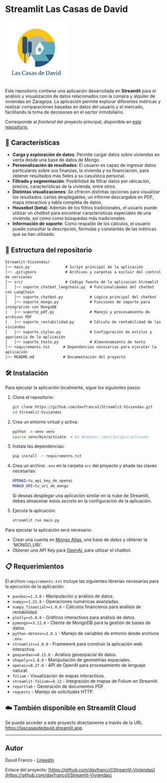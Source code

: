# Streamlit Las Casas de David

<img src="images/logo_transparent-glow.png" width="200">

Este repositorio contiene una aplicación desarrollada en **Streamlit** para el análisis y visualización de datos relacionados con la compra y alquiler de viviendas en Zaragoza. La aplicación permite explorar diferentes métricas y realizar comparaciones basadas en datos del usuario y el mercado, facilitando la toma de decisiones en el sector inmobiliario.

Corresponde al *frontend* del proyecto principal, disponible en [este repositorio](https://github.com/davfranco1/Proyecto-Rentabilidad-Viviendas).

## 🏡 Características

- **Carga y exploración de datos**: Permite cargar datos sobre viviendas en venta desde una base de datos de Mongo.
- **Personalización de resultados**: El usuario es capaz de ingresar datos particulares sobre sus finanzas, la vivienda y su financiación, para obtener resultados más fieles a su casuística personal.
- **Filtrado y segmentación**: Posibilidad de filtrar datos por ubicación, precios, características de la vivienda, entre otros.
- **Distintas visualizaciones**: Se ofrecen distintas opciones para visualizar los resultados: cartas desplegables, un informe descargable en PDF, mapa interactivo y tabla completa de datos.
- **Housebot (beta)**: Además de los filtros tradicionales, el usuario puede utilizar un *chatbot* para encontrar características especiales de una vivienda, así como como búsquedas más tradicionales.
- **Información de soporte**: Como respaldo de los cálculos, el usuario puede consultar la descripción, fórmulas y constantes de las métricas que se han utilizado.

## 📂 Estructura del repositorio

```
Streamlit-Viviendas/
│── main.py                # Script principal de la aplicación
│── .gitignore             # Archivos y carpetas a excluir del control de versiones
│── src/                   # Código fuente de la aplicación Streamlit
│   │── soporte_chatbot_langchain.py  # Funcionalidades del chatbot con LangChain
│   │── soporte_chatbot.py            # Lógica principal del chatbot
│   │── soporte_mongo.py              # Funciones de soporte para integración con MongoDB
│   │── soporte_pdf.py                # Manejo y procesamiento de archivos PDF
│   │── soporte_rentabilidad.py       # Cálculo de rentabilidad de las viviendas
│   │── soporte_styles.py             # Configuración de estilos y apariencia de la aplicación
│   │── soporte_texto.py              # Almacenamiento de texto
│── requirements.txt      # Dependencias necesarias para ejecutar la aplicación
│── README.md             # Documentación del proyecto
```

## 🛠 Instalación

Para ejecutar la aplicación localmente, sigue los siguientes pasos:

1. Clona el repositorio:
   ```bash
   git clone https://github.com/davfranco1/Streamlit-Viviendas.git
   cd Streamlit-Viviendas
   ```

2. Crea un entorno virtual y activa:
   ```bash
   python -m venv venv
   source venv/bin/activate  # En Windows: venv\Scripts\activate
   ```

3. Instala las dependencias:
   ```bash
   pip install -r requirements.txt
   ```

4. Crea un archivo `.env` en la carpeta `src` del proyecto y añade las claves necesarias:
   ```bash
   OPENAI=tu_api_key_de_openai
   MONGO_URI=tu_uri_de_mongo
   ```
   Si deseas desplegar una aplicación similar en la nube de Streamlit, debes almacenar estos *secrets* en la configuración de la aplicación.

4. Ejecuta la aplicación:
   ```bash
   streamlit run main.py
   ```

Para ejecutar la aplicación será necesario:
- Crear una cuenta en [Mongo Atlas](https://www.mongodb.com/lp/cloud/atlas/try4-reg), una base de datos y obtener la 'MONGO_URI'.
- Obtener una API Key para [OpenAI](https://platform.openai.com/docs/overview), para utilizar el chatbot.


## 📋 Requerimientos

El archivo `requirements.txt` incluye las siguientes librerías necesarias para la ejecución de la aplicación:

- `pandas>=1.3.0` - Manipulación y análisis de datos.
- `numpy>=1.21.0` - Operaciones numéricas avanzadas.
- `numpy_financial>=1.0.0` - Cálculos financieros para análisis de rentabilidad.
- `plotly>=5.0.0` - Gráficos interactivos para análisis de datos.
- `pymongo>=3.12.0` - Cliente de MongoDB para la gestión de bases de datos.
- `python-dotenv>=1.0.1` - Manejo de variables de entorno desde archivos `.env`.
- `streamlit>=1.0.0` - Framework para construir la aplicación web interactiva.
- `geopandas>=0.12.0` - Análisis geoespacial de datos.
- `shapely>=1.8.0` - Manipulación de geometrías espaciales.
- `openai>=0.27.0` - API de OpenAI para procesamiento de lenguaje natural.
- `folium` - Visualización de mapas interactivos.
- `streamlit-folium>=0.12` - Integración de mapas de Folium en Streamlit.
- `reportlab` - Generación de documentos PDF.
- `requests` - Manejo de solicitudes HTTP.


##  ☁️ También disponible en Streamlit Cloud

Se puede acceder a este proyecto directamente a través de la URL https://lascasasdedavid.streamlit.app.

---

## Autor

David Franco - [LinkedIn](https://linkedin.com/in/franco-david)

Enlace del proyecto: [https://github.com/davfranco1/Streamlit-Viviendas](https://github.com/davfranco1/Streamlit-Viviendas)

